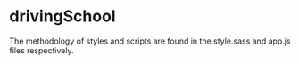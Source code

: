 # drivingSchool
The methodology of styles and scripts are found in the style.sass and app.js files respectively.
